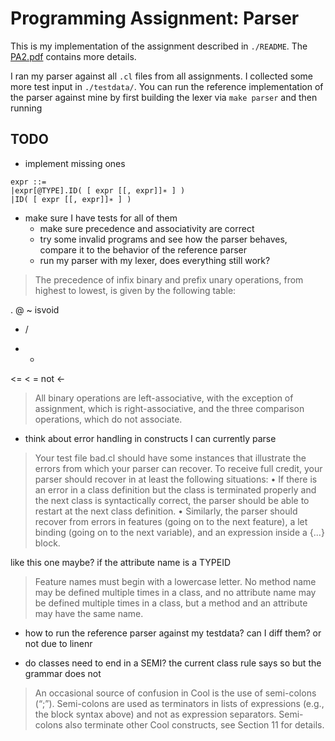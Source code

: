 # Programming Assignment: Parser

This is my implementation of the assignment described in `./README`. The
[PA2.pdf](https://web.stanford.edu/class/cs143/handouts/PA2.pdf) contains more details.

I ran my parser against all `.cl` files from all assignments. I collected some more test input in
`./testdata/`. You can run the reference implementation of the parser against mine by first
building the lexer via `make parser` and then running

## TODO

* implement missing ones

```
expr ::=
|expr[@TYPE].ID( [ expr [[, expr]]∗ ] )
|ID( [ expr [[, expr]]∗ ] )
```

* make sure I have tests for all of them
  * make sure precedence and associativity are correct
  * try some invalid programs and see how the parser behaves, compare it to the behavior of the
  reference parser
  * run my parser with my lexer, does everything still work?

> The precedence of infix binary and prefix unary operations, from highest to lowest, is given by the
following table:

.
@
~
isvoid
* /
+ -
<= < =
not
<-

> All binary operations are left-associative, with the exception of assignment, which is right-associative,
and the three comparison operations, which do not associate.

* think about error handling in constructs I can currently parse

> Your test file bad.cl should have some instances that illustrate the errors from which your parser can
recover. To receive full credit, your parser should recover in at least the following situations:
• If there is an error in a class definition but the class is terminated properly and the next class is
syntactically correct, the parser should be able to restart at the next class definition.
• Similarly, the parser should recover from errors in features (going on to the next feature), a let binding
(going on to the next variable), and an expression inside a {...} block.

like this one maybe? if the attribute name is a TYPEID

> Feature names must begin with a lowercase letter. No method name may be defined multiple times in
a class, and no attribute name may be defined multiple times in a class, but a method and an
attribute may have the same name.

* how to run the reference parser against my testdata? can I diff them? or not due to linenr

* do classes need to end in a SEMI? the current class rule says so but the grammar does not
> An occasional source of confusion in Cool is the use of semi-colons (“;”). Semi-colons are used
as terminators in lists of expressions (e.g., the block syntax above) and not as expression
separators. Semi-colons also terminate other Cool constructs, see Section 11 for details.
